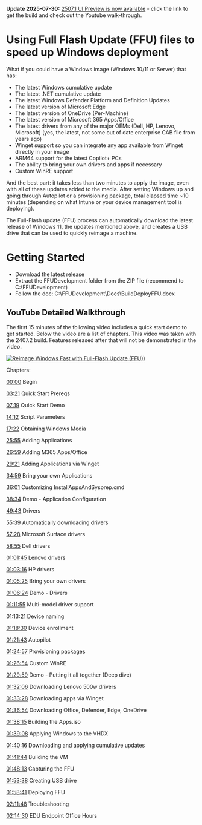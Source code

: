**Update 2025-07-30:** [2507.1 UI Preview is now available](https://github.com/rbalsleyMSFT/FFU/releases/tag/v2507.1Preview) - click the link to get the build and check out the Youtube walk-through.

# Using Full Flash Update (FFU) files to speed up Windows deployment

What if you could have a Windows image (Windows 10/11 or Server) that has:

- The latest Windows cumulative update
- The latest .NET cumulative update
- The latest Windows Defender Platform and Definition Updates
- The latest version of Microsoft Edge
- The latest version of OneDrive (Per-Machine)
- The latest version of Microsoft 365 Apps/Office
- The latest drivers from any of the major OEMs (Dell, HP, Lenovo, Microsoft) (yes, the latest, not some out of date enterprise CAB file from years ago)
- Winget support so you can integrate any app available from Winget directly in your image
- ARM64 support for the latest Copilot+ PCs
- The ability to bring your own drivers and apps if necessary
- Custom WinRE support

And the best part: it takes less than two minutes to apply the image, even with all of these updates added to the media. After setting Windows up and going through Autopilot or a provisioning package, total elapsed time ~10 minutes (depending on what Intune or your device management tool is deploying).

The Full-Flash update (FFU) process can automatically download the latest release of Windows 11, the updates mentioned above, and creates a USB drive that can be used to quickly reimage a machine.

# Getting Started

- Download the latest [release](https://github.com/rbalsleyMSFT/FFU/releases)
- Extract the FFUDevelopment folder from the ZIP file (recommend to C:\FFUDevelopment)
- Follow the doc: C:\FFUDevelopment\Docs\BuildDeployFFU.docx

## YouTube Detailed Walkthrough

The first 15 minutes of the following video includes a quick start demo to get started. Below the video are a list of chapters. This video was taken with the 2407.2 build. Features released after that will not be demonstrated in the video.

[![Reimage Windows Fast with Full-Flash Update (FFU))](https://img.youtube.com/vi/rqXRbgeeKSQ/maxresdefault.jpg)](https://www.youtube.com/watch?v=rqXRbgeeKSQ "Reimage Windows Fast with Full-Flash Update (FFU))")

Chapters:

[00:00](https://www.youtube.com/watch?v=rqXRbgeeKSQ&t=0s) Begin

[03:21](https://www.youtube.com/watch?v=rqXRbgeeKSQ&t=201s) Quick Start Prereqs

[07:19](https://www.youtube.com/watch?v=rqXRbgeeKSQ&t=439s) Quick Start Demo

[14:12](https://www.youtube.com/watch?v=rqXRbgeeKSQ&t=852s) Script Parameters

[17:22](https://www.youtube.com/watch?v=rqXRbgeeKSQ&t=1042s) Obtaining Windows Media

[25:55](https://www.youtube.com/watch?v=rqXRbgeeKSQ&t=1555s) Adding Applications

[26:59](https://www.youtube.com/watch?v=rqXRbgeeKSQ&t=1619s) Adding M365 Apps/Office

[29:21](https://www.youtube.com/watch?v=rqXRbgeeKSQ&t=1761s) Adding Applications via Winget

[34:59](https://www.youtube.com/watch?v=rqXRbgeeKSQ&t=2099s) Bring your own Applications

[36:01](https://www.youtube.com/watch?v=rqXRbgeeKSQ&t=2161s) Customizing InstallAppsAndSysprep.cmd

[38:34](https://www.youtube.com/watch?v=rqXRbgeeKSQ&t=2314s) Demo - Application Configuration

[49:43](https://www.youtube.com/watch?v=rqXRbgeeKSQ&t=2983s) Drivers

[55:39](https://www.youtube.com/watch?v=rqXRbgeeKSQ&t=3339s) Automatically downloading drivers

[57:28](https://www.youtube.com/watch?v=rqXRbgeeKSQ&t=3448s) Microsoft Surface drivers

[58:55](https://www.youtube.com/watch?v=rqXRbgeeKSQ&t=3535s) Dell drivers

[01:01:45](https://www.youtube.com/watch?v=rqXRbgeeKSQ&t=3705s) Lenovo drivers

[01:03:16](https://www.youtube.com/watch?v=rqXRbgeeKSQ&t=3796s) HP drivers

[01:05:25](https://www.youtube.com/watch?v=rqXRbgeeKSQ&t=3925s) Bring your own drivers

[01:06:24](https://www.youtube.com/watch?v=rqXRbgeeKSQ&t=3984s) Demo - Drivers

[01:11:55](https://www.youtube.com/watch?v=rqXRbgeeKSQ&t=4315s) Multi-model driver support

[01:13:21](https://www.youtube.com/watch?v=rqXRbgeeKSQ&t=4401s) Device naming

[01:18:30](https://www.youtube.com/watch?v=rqXRbgeeKSQ&t=4710s) Device enrollment

[01:21:43](https://www.youtube.com/watch?v=rqXRbgeeKSQ&t=4903s) Autopilot

[01:24:57](https://www.youtube.com/watch?v=rqXRbgeeKSQ&t=5097s) Provisioning packages

[01:26:54](https://www.youtube.com/watch?v=rqXRbgeeKSQ&t=5214s) Custom WinRE

[01:29:59](https://www.youtube.com/watch?v=rqXRbgeeKSQ&t=5399s) Demo - Putting it all together (Deep dive)

[01:32:06](https://www.youtube.com/watch?v=rqXRbgeeKSQ&t=5526s) Downloading Lenovo 500w drivers

[01:33:28](https://www.youtube.com/watch?v=rqXRbgeeKSQ&t=5608s) Downloading apps via Winget

[01:36:54](https://www.youtube.com/watch?v=rqXRbgeeKSQ&t=5814s) Downloading Office, Defender, Edge, OneDrive

[01:38:15](https://www.youtube.com/watch?v=rqXRbgeeKSQ&t=5895s) Building the Apps.iso

[01:39:08](https://www.youtube.com/watch?v=rqXRbgeeKSQ&t=5948s) Applying Windows to the VHDX

[01:40:16](https://www.youtube.com/watch?v=rqXRbgeeKSQ&t=6016s) Downloading and applying cumulative updates

[01:41:44](https://www.youtube.com/watch?v=rqXRbgeeKSQ&t=6104s) Building the VM

[01:48:13](https://www.youtube.com/watch?v=rqXRbgeeKSQ&t=6493s) Capturing the FFU

[01:53:38](https://www.youtube.com/watch?v=rqXRbgeeKSQ&t=6818s) Creating USB drive

[01:58:41](https://www.youtube.com/watch?v=rqXRbgeeKSQ&t=7121s) Deploying FFU

[02:11:48](https://www.youtube.com/watch?v=rqXRbgeeKSQ&t=7908s) Troubleshooting

[02:14:30](https://www.youtube.com/watch?v=rqXRbgeeKSQ&t=8070s) EDU Endpoint Office Hours
